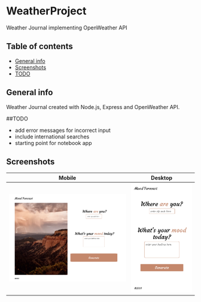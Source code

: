 # WeatherProject
 Weather Journal implementing OpenWeather API

## Table of contents
* [General info](#general-info)
* [Screenshots](#screenshots)
* [TODO](#to-do)

## General info
Weather Journal created with Node.js, Express and OpenWeather API.

##TODO
- add error messages for incorrect input
- include international searches
- starting point for notebook app

## Screenshots
Mobile             |  Desktop
:-------------------------:|:-------------------------:
![Mobile](./screenshots/screen1.png)  |  ![Desktop](./screenshots/screen2.png)
